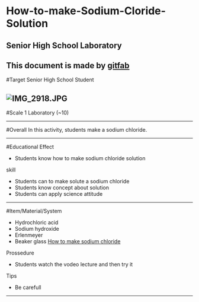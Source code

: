 # How-to-make-Sodium-Cloride-Solution
## Senior High School Laboratory
This document is made by [gitfab](http://gitfab.org)
---
#Target
Senior High School Student


![IMG_2918.JPG](http://image.made-in-china.com/2f0j00zvsayeIcLbkC/Glucosamine-Sulfate-Sodium-Chloride-99-.jpg)
---
#Scale
1 Laboratory (~10)

---
#Overall
In this activity, students make a sodium chloride.


---
#Educational Effect
* Students know how to make sodium chloride solution

skill

* Students can to make solute a sodium chloride
* Students know concept about solution
* Students can apply science attitude
---
#Item/Material/System
* Hydrochloric acid
* Sodium hydroxide
* Erlenmeyer
* Beaker glass
[How to make sodium chloride](https://ibnishak92.makes.org/popcorn/1mrc)

Prossedure
* Students watch the vodeo lecture and then try it

Tips
* Be carefull
---
